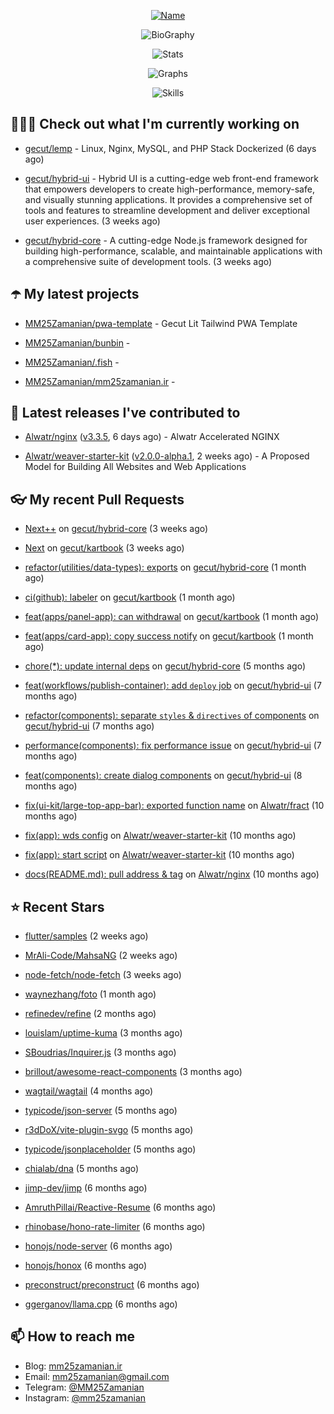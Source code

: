 <p align="center">
  <a href="https://github.com/MM25Zamanian">
    <img
      src="https://readme-typing-svg.demolab.com?font=Comic+Neue&weight=800&size=30&duration=4000&pause=1000&color=04F759&center=true&vCenter=true&multiline=true&repeat=false&width=462&lines=S.+MohammadMahdi+Zamanian"
      alt="Name"
    />
  </a>
</p>

<p align="center">
  <img
    src="https://readme-typing-svg.demolab.com?font=Comic+Neue&duration=4000&pause=1000&color=04F759&center=true&vCenter=true&lines=Junior+Full-Stack+Developer;Focusing+on+Front-End+With+Best+Practice;Trying+to+Learn+SW+Architecture+Patterns"
    alt="BioGraphy"
  />
</p>

<p align="center">
  <img src="https://streak-stats.demolab.com/?user=MM25Zamanian&hide_border=true&border_radius=0&date_format=j%20M%5B%20Y%5D&mode=weekly&card_width=400&background=000802&sideLabels=04F759&dates=04F759&sideNums=04F759&currStreakNum=04F759&ring=04F759&currStreakLabel=04F759&fire=EB4705&hide_longest_streak=true" alt="Stats" />
</p>

<p align="center">
  <img
    src="https://github-readme-activity-graph.vercel.app/graph?username=MM25Zamanian&bg_color=000802&color=04F759&line=04F759&point=ffffff&area=true&hide_border=true"
    alt="Graphs"
  />
</p>

<p align="center">
  <img
    src="https://skillicons.dev/icons?i=androidstudio,arduino,bash,bootstrap,cpp,ts,codepen,css,django,docker,figma,linux,lit,md,mongodb,nginx,nodejs,py,vscode,vite&perline=10"
    alt="Skills"
  />
</p>


## 👨🏻‍💻 Check out what I'm currently working on



- [gecut/lemp](https://github.com/gecut/lemp) - Linux, Nginx, MySQL, and PHP Stack Dockerized (6 days ago)

- [gecut/hybrid-ui](https://github.com/gecut/hybrid-ui) - Hybrid UI is a cutting-edge web front-end framework that empowers developers to create high-performance, memory-safe, and visually stunning applications. It provides a comprehensive set of tools and features to streamline development and deliver exceptional user experiences. (3 weeks ago)

- [gecut/hybrid-core](https://github.com/gecut/hybrid-core) - A cutting-edge Node.js framework designed for building high-performance, scalable, and maintainable applications with a comprehensive suite of development tools. (3 weeks ago)

## ☂️ My latest projects



- [MM25Zamanian/pwa-template](https://github.com/MM25Zamanian/pwa-template) - Gecut Lit Tailwind PWA Template

- [MM25Zamanian/bunbin](https://github.com/MM25Zamanian/bunbin) - 

- [MM25Zamanian/.fish](https://github.com/MM25Zamanian/.fish) - 

- [MM25Zamanian/mm25zamanian.ir](https://github.com/MM25Zamanian/mm25zamanian.ir) - 

## 🎉 Latest releases I've contributed to



- [Alwatr/nginx](https://github.com/Alwatr/nginx) ([v3.3.5](https://github.com/Alwatr/nginx/releases/tag/v3.3.5), 6 days ago) - Alwatr Accelerated NGINX

- [Alwatr/weaver-starter-kit](https://github.com/Alwatr/weaver-starter-kit) ([v2.0.0-alpha.1](https://github.com/Alwatr/weaver-starter-kit/releases/tag/v2.0.0-alpha.1), 2 weeks ago) - A Proposed Model for Building All Websites and Web Applications

## 👓 My recent Pull Requests



- [Next&#43;&#43;](https://github.com/gecut/hybrid-core/pull/174) on [gecut/hybrid-core](https://github.com/gecut/hybrid-core) (3 weeks ago)

- [Next](https://github.com/gecut/kartbook/pull/204) on [gecut/kartbook](https://github.com/gecut/kartbook) (3 weeks ago)

- [refactor(utilities/data-types): exports](https://github.com/gecut/hybrid-core/pull/173) on [gecut/hybrid-core](https://github.com/gecut/hybrid-core) (1 month ago)

- [ci(github): labeler](https://github.com/gecut/kartbook/pull/203) on [gecut/kartbook](https://github.com/gecut/kartbook) (1 month ago)

- [feat(apps/panel-app): can withdrawal](https://github.com/gecut/kartbook/pull/202) on [gecut/kartbook](https://github.com/gecut/kartbook) (1 month ago)

- [feat(apps/card-app): copy success notify](https://github.com/gecut/kartbook/pull/201) on [gecut/kartbook](https://github.com/gecut/kartbook) (1 month ago)

- [chore(*): update internal deps](https://github.com/gecut/hybrid-core/pull/112) on [gecut/hybrid-core](https://github.com/gecut/hybrid-core) (5 months ago)

- [feat(workflows/publish-container): add `deploy` job](https://github.com/gecut/hybrid-ui/pull/85) on [gecut/hybrid-ui](https://github.com/gecut/hybrid-ui) (7 months ago)

- [refactor(components): separate `styles` &amp; `directives` of components](https://github.com/gecut/hybrid-ui/pull/83) on [gecut/hybrid-ui](https://github.com/gecut/hybrid-ui) (7 months ago)

- [performance(components): fix performance issue](https://github.com/gecut/hybrid-ui/pull/58) on [gecut/hybrid-ui](https://github.com/gecut/hybrid-ui) (7 months ago)

- [feat(components): create dialog components](https://github.com/gecut/hybrid-ui/pull/26) on [gecut/hybrid-ui](https://github.com/gecut/hybrid-ui) (8 months ago)

- [fix(ui-kit/large-top-app-bar): exported function name](https://github.com/Alwatr/fract/pull/155) on [Alwatr/fract](https://github.com/Alwatr/fract) (10 months ago)

- [fix(app): wds config](https://github.com/Alwatr/weaver-starter-kit/pull/48) on [Alwatr/weaver-starter-kit](https://github.com/Alwatr/weaver-starter-kit) (10 months ago)

- [fix(app): start script](https://github.com/Alwatr/weaver-starter-kit/pull/47) on [Alwatr/weaver-starter-kit](https://github.com/Alwatr/weaver-starter-kit) (10 months ago)

- [docs(README.md): pull address &amp; tag](https://github.com/Alwatr/nginx/pull/21) on [Alwatr/nginx](https://github.com/Alwatr/nginx) (10 months ago)

## ⭐ Recent Stars



- [flutter/samples](https://github.com/flutter/samples) (2 weeks ago)

- [MrAli-Code/MahsaNG](https://github.com/MrAli-Code/MahsaNG) (2 weeks ago)

- [node-fetch/node-fetch](https://github.com/node-fetch/node-fetch) (3 weeks ago)

- [waynezhang/foto](https://github.com/waynezhang/foto) (1 month ago)

- [refinedev/refine](https://github.com/refinedev/refine) (2 months ago)

- [louislam/uptime-kuma](https://github.com/louislam/uptime-kuma) (3 months ago)

- [SBoudrias/Inquirer.js](https://github.com/SBoudrias/Inquirer.js) (3 months ago)

- [brillout/awesome-react-components](https://github.com/brillout/awesome-react-components) (3 months ago)

- [wagtail/wagtail](https://github.com/wagtail/wagtail) (4 months ago)

- [typicode/json-server](https://github.com/typicode/json-server) (5 months ago)

- [r3dDoX/vite-plugin-svgo](https://github.com/r3dDoX/vite-plugin-svgo) (5 months ago)

- [typicode/jsonplaceholder](https://github.com/typicode/jsonplaceholder) (5 months ago)

- [chialab/dna](https://github.com/chialab/dna) (5 months ago)

- [jimp-dev/jimp](https://github.com/jimp-dev/jimp) (6 months ago)

- [AmruthPillai/Reactive-Resume](https://github.com/AmruthPillai/Reactive-Resume) (6 months ago)

- [rhinobase/hono-rate-limiter](https://github.com/rhinobase/hono-rate-limiter) (6 months ago)

- [honojs/node-server](https://github.com/honojs/node-server) (6 months ago)

- [honojs/honox](https://github.com/honojs/honox) (6 months ago)

- [preconstruct/preconstruct](https://github.com/preconstruct/preconstruct) (6 months ago)

- [ggerganov/llama.cpp](https://github.com/ggerganov/llama.cpp) (6 months ago)

## 📫 How to reach me

- Blog: [mm25zamanian.ir](https://mm25zamanian.ir)
- Email: [mm25zamanian@gmail.com](mailto://mm25zamanian@gmail.com)
- Telegram: [@MM25Zamanian](https://t.me/MM25Zamanian)
- Instagram: [@mm25zamanian](https://instagram.com/mm25zamanian)

